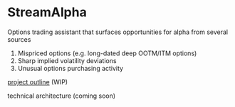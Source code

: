 # StreamAlpha

Options trading assistant that surfaces opportunities for alpha from several sources

1. Mispriced options (e.g. long-dated deep OOTM/ITM options)
2. Sharp implied volatility deviations
3. Unusual options purchasing activity

[project outline](https://www.notion.so/StreamAlpha-ca70926638de42e0a90f6e0015555b52) (WIP)

technical architecture (coming soon)




